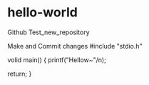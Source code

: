 # hello-world
Github Test_new_repository

Make and Commit changes
#include "stdio.h"

volid main()
{
  printf("Hellow~"/n);
  
  return;
}  
